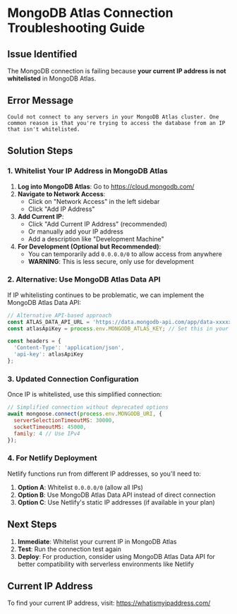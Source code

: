 # MongoDB Atlas Connection Troubleshooting Guide

## Issue Identified
The MongoDB connection is failing because **your current IP address is not whitelisted** in MongoDB Atlas.

## Error Message
```
Could not connect to any servers in your MongoDB Atlas cluster. One common reason is that you're trying to access the database from an IP that isn't whitelisted.
```

## Solution Steps

### 1. Whitelist Your IP Address in MongoDB Atlas

1. **Log into MongoDB Atlas**: Go to https://cloud.mongodb.com/
2. **Navigate to Network Access**:
   - Click on "Network Access" in the left sidebar
   - Click "Add IP Address"
3. **Add Current IP**:
   - Click "Add Current IP Address" (recommended)
   - Or manually add your IP address
   - Add a description like "Development Machine"
4. **For Development (Optional but Recommended)**:
   - You can temporarily add `0.0.0.0/0` to allow access from anywhere
   - **WARNING**: This is less secure, only use for development

### 2. Alternative: Use MongoDB Atlas Data API

If IP whitelisting continues to be problematic, we can implement the MongoDB Atlas Data API:

```javascript
// Alternative API-based approach
const ATLAS_DATA_API_URL = 'https://data.mongodb-api.com/app/data-xxxxx/endpoint/data/v1';
const atlasApiKey = process.env.MONGODB_ATLAS_KEY; // Set this in your environment variables

const headers = {
  'Content-Type': 'application/json',
  'api-key': atlasApiKey
};
```

### 3. Updated Connection Configuration

Once IP is whitelisted, use this simplified connection:

```javascript
// Simplified connection without deprecated options
await mongoose.connect(process.env.MONGODB_URI, {
  serverSelectionTimeoutMS: 30000,
  socketTimeoutMS: 45000,
  family: 4 // Use IPv4
});
```

### 4. For Netlify Deployment

Netlify functions run from different IP addresses, so you'll need to:

1. **Option A**: Whitelist `0.0.0.0/0` (allow all IPs)
2. **Option B**: Use MongoDB Atlas Data API instead of direct connection
3. **Option C**: Use Netlify's static IP addresses (if available in your plan)

## Next Steps

1. **Immediate**: Whitelist your current IP in MongoDB Atlas
2. **Test**: Run the connection test again
3. **Deploy**: For production, consider using MongoDB Atlas Data API for better compatibility with serverless environments like Netlify

## Current IP Address
To find your current IP address, visit: https://whatismyipaddress.com/
